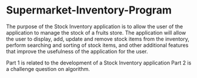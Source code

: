 # Supermarket-Inventory-Program

The purpose of the Stock Inventory application is to allow the user of the application to manage the stock of a fruits store. 
The application will allow the user to display, add, update and remove stock items from the inventory, perform searching and 
sorting of stock items, and other additional features that improve the usefulness of the application for the user.

Part 1 is related to the development of a Stock Inventory application
Part 2 is a challenge question on algorithm.
